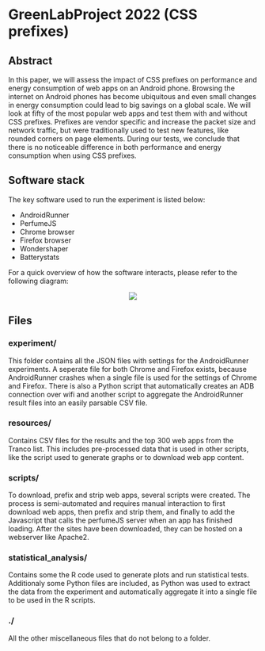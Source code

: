 # GreenLabProject 2022 (CSS prefixes)

## Abstract
In this paper, we will assess the impact of CSS prefixes on performance and energy consumption of web apps on an Android phone. Browsing the internet on Android phones has become ubiquitous and even small changes in energy consumption could lead to big savings on a global scale. We will look at fifty of the most popular web apps and test them with and without CSS prefixes. Prefixes are vendor specific and increase the packet size and network traffic, but were traditionally used to test new features, like rounded corners on page elements. During our tests, we conclude that there is no noticeable difference in both performance and energy consumption when using CSS prefixes. 

## Software stack
The key software used to run the experiment is listed below:
 - AndroidRunner
 - PerfumeJS
 - Chrome browser
 - Firefox browser
 - Wondershaper
 - Batterystats

For a quick overview of how the software interacts, please refer to the following diagram:
<p align="center">
    <img src="https://i.imgur.com/To2cfJ3.png" />
</p>

## Files
### experiment/
This folder contains all the JSON files with settings for the AndroidRunner experiments. A seperate file for both Chrome and Firefox exists, because AndroidRunner crashes when a single file is used for the settings of Chrome and Firefox. There is also a Python script that automatically creates an ADB connection over wifi and another script to aggregate the AndroidRunner result files into an easily parsable CSV file.

### resources/
Contains CSV files for the results and the top 300 web apps from the Tranco list. This includes pre-processed data that is used in other scripts, like the script used to generate graphs or to download web app content.

### scripts/
To download, prefix and strip web apps, several scripts were created. The process is semi-automated and requires manual interaction to first download web apps, then prefix and strip them, and finally to add the Javascript that calls the perfumeJS server when an app has finished loading. After the sites have been downloaded, they can be hosted on a webserver like Apache2.

### statistical_analysis/
Contains some the R code used to generate plots and run statistical tests. Additionaly some Python files are included, as Python was used to extract the data from the experiment and automatically aggregate it into a single file to be used in the R scripts.

### ./
All the other miscellaneous files that do not belong to a folder. 
